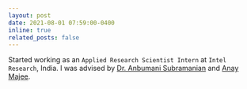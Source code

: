 ```yaml
---
layout: post
date: 2021-08-01 07:59:00-0400
inline: true
related_posts: false
---
```


Started working as an `Applied Research Scientist Intern` at `Intel Research`, India. I was advised by [Dr. Anbumani Subramanian](https://sites.google.com/view/anbumani/) and [Anay Majee](http://anaymajee.me/).